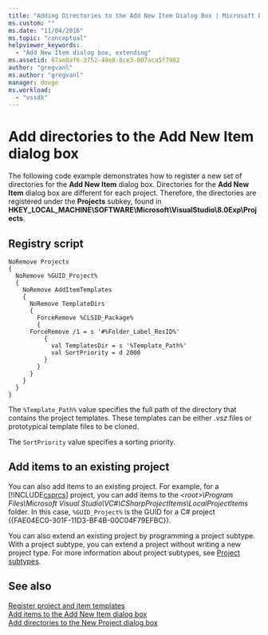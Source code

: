 ```yaml
---
title: "Adding Directories to the Add New Item Dialog Box | Microsoft Docs"
ms.custom: ""
ms.date: "11/04/2016"
ms.topic: "conceptual"
helpviewer_keywords: 
  - "Add New Item dialog box, extending"
ms.assetid: 67ae8af6-3752-49e8-8ce3-007aca5f7982
author: "gregvanl"
ms.author: "gregvanl"
manager: douge
ms.workload: 
  - "vssdk"
---
```

# Add directories to the Add New Item dialog box
The following code example demonstrates how to register a new set of directories for the **Add New Item** dialog box. Directories for the **Add New Item** dialog box are different for each project. Therefore, the directories are registered under the **Projects** subkey, found in **HKEY_LOCAL_MACHINE\SOFTWARE\Microsoft\VisualStudio\8.0Exp\Projects**.
  
## Registry script  
  
```  
NoRemove Projects  
{  
  NoRemove %GUID_Project%  
  {  
    NoRemove AddItemTemplates  
    {  
      NoRemove TemplateDirs  
      {  
        ForceRemove %CLSID_Package%  
        {  
      ForceRemove /1 = s '#%Folder_Label_ResID%'  
          {  
            val TemplatesDir = s '%Template_Path%'     
            val SortPriority = d 2000  
          }  
        }  
      }  
    }  
  }  
}  
```  
  
 The `%Template_Path%` value specifies the full path of the directory that contains the project templates. These templates can be either *.vsz* files or prototypical template files to be cloned.  
  
 The `SortPriority` value specifies a sorting priority.  
  
## Add items to an existing project  
 You can also add items to an existing project. For example, for a [!INCLUDE[csprcs](../../data-tools/includes/csprcs_md.md)] project, you can add items to the *\<root>\Program Files\Microsoft Visual Studio\VC#\CSharpProjectItems\LocalProjectItems* folder. In this case, `%GUID_Project%` is the GUID for a C# project ({FAE04EC0-301F-11D3-BF4B-00C04F79EFBC}).  
  
 You can also extend an existing project by programming a project subtype. With a project subtype, you can extend a project without writing a new project type. For more information about project subtypes, see [Project subtypes](../../extensibility/internals/project-subtypes.md).  
  
## See also  
 [Register project and item templates](../../extensibility/internals/registering-project-and-item-templates.md)   
 [Add items to the Add New Item dialog box](../../extensibility/internals/adding-items-to-the-add-new-item-dialog-boxes.md)   
 [Add directories to the New Project dialog box](../../extensibility/internals/adding-directories-to-the-new-project-dialog-box.md)